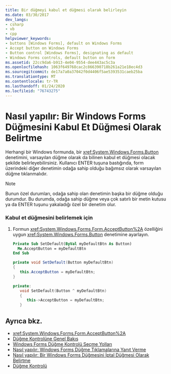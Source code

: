 ```yaml
---
title: Bir düğmeyi kabul et düğmesi olarak belirleyin
ms.date: 03/30/2017
dev_langs:
- csharp
- vb
- cpp
helpviewer_keywords:
- buttons [Windows Forms], default on Windows Forms
- Accept button on Windows Forms
- Button control [Windows Forms], designating as default
- Windows Forms controls, default button on form
ms.assetid: 22cc9da6-b913-4e04-9554-dee443ac5c3a
ms.openlocfilehash: 1063f649768cac2c866390718b261a21e18ec4d3
ms.sourcegitcommit: de17a7a0a37042f0d4406f5ae5393531caeb25ba
ms.translationtype: MT
ms.contentlocale: tr-TR
ms.lasthandoff: 01/24/2020
ms.locfileid: "76743275"
---
```

# <a name="how-to-designate-a-windows-forms-button-as-the-accept-button"></a>Nasıl yapılır: Bir Windows Forms Düğmesini Kabul Et Düğmesi Olarak Belirtme
Herhangi bir Windows formunda, bir <xref:System.Windows.Forms.Button> denetimini, varsayılan düğme olarak da bilinen kabul et düğmesi olacak şekilde belirleyebilirsiniz. Kullanıcı ENTER tuşuna bastığında, form üzerindeki diğer denetimin odağa sahip olduğu bağımsız olarak varsayılan düğme tıklanmalıdır.  
  
> [!NOTE]
> Bunun özel durumları, odağa sahip olan denetimin başka bir düğme olduğu durumdur. Bu durumda, odağa sahip düğme veya çok satırlı bir metin kutusu ya da ENTER tuşunu yakaladığı özel bir denetim olur.  
  
### <a name="to-designate-the-accept-button"></a>Kabul et düğmesini belirlemek için  
  
1. Formun <xref:System.Windows.Forms.Form.AcceptButton%2A> özelliğini uygun <xref:System.Windows.Forms.Button> denetimine ayarlayın.  
  
    ```vb  
    Private Sub SetDefault(ByVal myDefaultBtn As Button)  
      Me.AcceptButton = myDefaultBtn   
    End Sub  
    ```  
  
    ```csharp  
    private void SetDefault(Button myDefaultBtn)  
    {  
       this.AcceptButton = myDefaultBtn;  
    }  
    ```  
  
    ```cpp  
    private:  
       void SetDefault(Button ^ myDefaultBtn)  
       {  
          this->AcceptButton = myDefaultBtn;  
       }  
    ```  
  
## <a name="see-also"></a>Ayrıca bkz.

- <xref:System.Windows.Forms.Form.AcceptButton%2A>
- [Düğme Kontrolüne Genel Bakış](button-control-overview-windows-forms.md)
- [Windows Forms Düğme Kontrolü Seçme Yolları](ways-to-select-a-windows-forms-button-control.md)
- [Nasıl yapılır: Windows Forms Düğme Tıklamalarına Yanıt Verme](how-to-respond-to-windows-forms-button-clicks.md)
- [Nasıl yapılır: Bir Windows Forms Düğmesini İptal Düğmesi Olarak Belirtme](how-to-designate-a-windows-forms-button-as-the-cancel-button.md)
- [Düğme Kontrolü](button-control-windows-forms.md)
